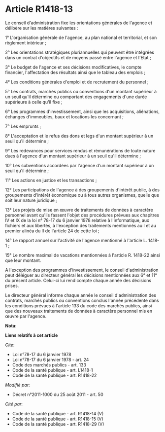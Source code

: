# Article R1418-13

Le conseil d'administration fixe les orientations générales de l'agence et délibère sur les matières suivantes : 

1° L'organisation générale de l'agence, au plan national et territorial, et son règlement intérieur ; 

2° Les orientations stratégiques pluriannuelles qui peuvent être intégrées dans un contrat d'objectifs et de moyens passé
entre l'agence et l'Etat ; 

3° Le budget de l'agence et ses décisions modificatives, le compte financier, l'affectation des résultats ainsi que le
tableau des emplois ; 

4° Les conditions générales d'emploi et de recrutement du personnel ; 

5° Les contrats, marchés publics ou conventions d'un montant supérieur à un seuil qu'il détermine ou comportant des
engagements d'une durée supérieure à celle qu'il fixe ; 

6° Les programmes d'investissement, ainsi que les acquisitions, aliénations, échanges d'immeubles, baux et locations les
concernant ; 

7° Les emprunts ; 

8° L'acceptation et le refus des dons et legs d'un montant supérieur à un seuil qu'il détermine ; 

9° Les redevances pour services rendus et rémunérations de toute nature dues à l'agence d'un montant supérieur à un seuil
qu'il détermine ; 

10° Les subventions accordées par l'agence d'un montant supérieur à un seuil qu'il détermine ; 

11° Les actions en justice et les transactions ; 

12° Les participations de l'agence à des groupements d'intérêt public, à des groupements d'intérêt économique ou à tous
autres organismes, quelle que soit leur nature juridique ; 

13° Les projets de mise en œuvre de traitements de données à caractère personnel avant qu'ils fassent l'objet des procédures
prévues aux chapitres IV et IX de la loi n° 78-17 du 6 janvier 1978 relative à l'informatique, aux fichiers et aux libertés,
à l'exception des traitements mentionnés au I et au premier alinéa du II de l'article 24 de cette loi ; 

14° Le rapport annuel sur l'activité de l'agence mentionné à l'article L. 1418-1 ; 

15° Le nombre maximal de vacations mentionnées à l'article R. 1418-22 ainsi que leur montant. 

A l'exception des programmes d'investissement, le conseil d'administration peut déléguer au directeur général les décisions
mentionnées aux 6° et 11° du présent article. Celui-ci lui rend compte chaque année des décisions prises. 

Le directeur général informe chaque année le conseil d'administration des contrats, marchés publics ou conventions conclus
l'année précédente dans les conditions prévues à l'article 133 du code des marchés publics, ainsi que des nouveaux
traitements de données à caractère personnel mis en œuvre par l'agence.

**Nota:**



**Liens relatifs à cet article**

_Cite_:

  - Loi n°78-17 du 6 janvier 1978
  - Loi n°78-17 du 6 janvier 1978 - art. 24
  - Code des marchés publics - art. 133
  - Code de la santé publique - art. L1418-1
  - Code de la santé publique - art. R1418-22

_Modifié par_:

  - Décret n°2011-1000 du 25 août 2011 - art. 50

_Cité par_:

  - Code de la santé publique - art. R1418-14 (V)
  - Code de la santé publique - art. R1418-15 (V)
  - Code de la santé publique - art. R1418-29 (V)
